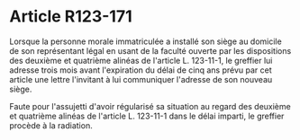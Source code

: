 # Article R123-171

Lorsque la personne morale immatriculée a installé son siège au domicile de son représentant légal en usant de la faculté ouverte par les dispositions des deuxième et quatrième alinéas de l'article L. 123-11-1, le greffier lui adresse trois mois avant l'expiration du délai de cinq ans prévu par cet article une lettre l'invitant à lui communiquer l'adresse de son nouveau siège.

Faute pour l'assujetti d'avoir régularisé sa situation au regard des deuxième et quatrième alinéas de l'article L. 123-11-1 dans le délai imparti, le greffier procède à la radiation.
